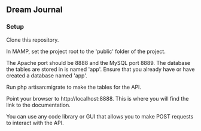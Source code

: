 ## Dream Journal



### Setup

Clone this repository.

In MAMP, set the project root to the 'public' folder of the project.

The Apache port should be 8888 and the MySQL port 8889.
The database the tables are stored in is named 'app'.
Ensure that you already have or have created a database named 'app'.

Run php artisan:migrate to make the tables for the API.

Point your browser to http://localhost:8888.  This is where you will find the link to the documentation.

You can use any code library or GUI that allows you to make POST requests to interact with the API.
